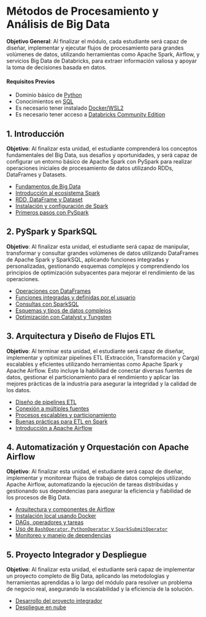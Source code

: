 # Métodos de Procesamiento y Análisis de Big Data

**Objetivo General**: Al finalizar el módulo, cada estudiante será capaz de diseñar, implementar y ejecutar flujos de procesamiento para grandes volúmenes de datos, utilizando herramientas como Apache Spark, Airflow, y servicios Big Data de Databricks, para extraer información valiosa y apoyar la toma de decisiones basada en datos.

#### Requisitos Previos

- Dominio básico de [Python](tema_python.md)
- Conocimientos en [SQL](tema_sql.md)
- Es necesario tener instalado [Docker/WSL2](tema_docker.md)
- Es necesario tener acceso a [Databricks Community Edition](tema_databricks.md)

## 1. Introducción

**Objetivo**: Al finalizar esta unidad, el estudiante comprenderá los conceptos fundamentales del Big Data, sus desafíos y oportunidades, y será capaz de configurar un entorno básico de Apache Spark con PySpark para realizar operaciones iniciales de procesamiento de datos utilizando RDDs, DataFrames y Datasets.

- [Fundamentos de Big Data](tema11.md)
- [Introducción al ecosistema Spark](tema12.md)
- [RDD, DataFrame y Dataset](tema13.md)
- [Instalación y configuración de Spark](tema14.md)
- [Primeros pasos con PySpark](tema15.md)

## 2. PySpark y SparkSQL

**Objetivo**: Al finalizar esta unidad, el estudiante será capaz de manipular, transformar y consultar grandes volúmenes de datos utilizando DataFrames de Apache Spark y SparkSQL, aplicando funciones integradas y personalizadas, gestionando esquemas complejos y comprendiendo los principios de optimización subyacentes para mejorar el rendimiento de las operaciones.

- [Operaciones con DataFrames](tema21.md)
- [Funciones integradas y definidas por el usuario](tema22.md)
- [Consultas con SparkSQL](tema23.md)
- [Esquemas y tipos de datos complejos](tema24.md)
- [Optimización con Catalyst y Tungsten](tema25.md)

## 3. Arquitectura y Diseño de Flujos ETL

**Objetivo**: Al terminar esta unidad, el estudiante será capaz de diseñar, implementar y optimizar pipelines ETL (Extracción, Transformación y Carga) escalables y eficientes utilizando herramientas como Apache Spark y Apache Airflow. Esto incluye la habilidad de conectar diversas fuentes de datos, gestionar el particionamiento para el rendimiento y aplicar las mejores prácticas de la industria para asegurar la integridad y la calidad de los datos.

- [Diseño de pipelines ETL](tema31.md)
- [Conexión a múltiples fuentes](tema32.md)
- [Procesos escalables y particionamiento](tema33.md)
- [Buenas prácticas para ETL en Spark](tema34.md)
- [Introducción a Apache Airflow](tema35.md)

## 4. Automatización y Orquestación con Apache Airflow

**Objetivo**: Al finalizar esta unidad, el estudiante será capaz de diseñar, implementar y monitorear flujos de trabajo de datos complejos utilizando Apache Airflow, automatizando la ejecución de tareas distribuidas y gestionando sus dependencias para asegurar la eficiencia y fiabilidad de los procesos de Big Data.

- [Arquitectura y componentes de Airflow](tema41.md)
- [Instalación local usando Docker](tema42.md)
- [DAGs, operadores y tareas](tema43.md)
- [Uso de `BashOperator`, `PythonOperator` y `SparkSubmitOperator`](tema44.md)
- [Monitoreo y manejo de dependencias](tema45.md)

## 5. Proyecto Integrador y Despliegue

**Objetivo**: Al finalizar esta unidad, el estudiante será capaz de implementar un proyecto completo de Big Data, aplicando las metodologías y herramientas aprendidas a lo largo del módulo para resolver un problema de negocio real, asegurando la escalabilidad y la eficiencia de la solución.

- [Desarrollo del proyecto integrador](tema51.md)
- [Despliegue en nube](tema51.md)

